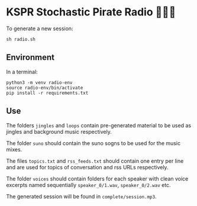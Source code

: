 # KSPR Stochastic Pirate Radio 🦜🏴‍☠️

To generate a new session:
```
sh radio.sh
```

## Environment

In a terminal:
```
python3 -m venv radio-env
source radio-env/bin/activate
pip install -r requirements.txt
```

## Use

The folders `jingles` and `loops` contain pre-generated material to be used as jingles and background music respectively.

The folder `suno` should contain the suno sogns to be used for the music mixes.

The files `topics.txt` and `rss_feeds.txt` should contain one entry per line and are used for topics of conversation and rss URLs respectively.

The folder `voices` should contain folders for each speaker with clean voice excerpts named sequentially `speaker_0/1.wav`, `speaker_0/2.wav` etc.

The generated session will be found in `complete/session.mp3`.

